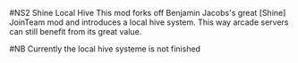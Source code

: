 #NS2 Shine Local Hive
This mod forks off Benjamin Jacobs's great [Shine] JoinTeam mod and introduces a local hive system.
This way arcade servers can still benefit from its great value.

#NB
Currently the local hive systeme is not finished
